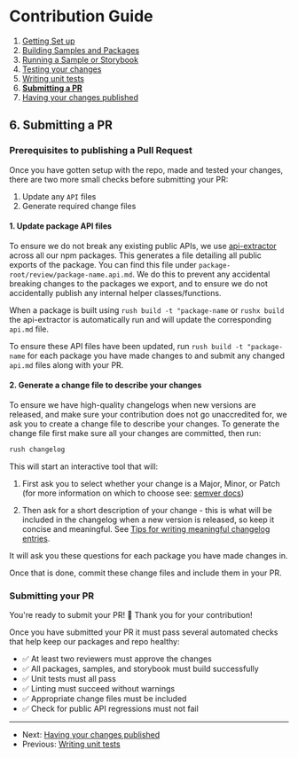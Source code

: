 # Contribution Guide

1. [Getting Set up](<./1. getting-set-up.md>)
2. [Building Samples and Packages](<./2. build-samples-and-packages.md>)
3. [Running a Sample or Storybook](<./3. running-a-sample-or-storybook.md>)
4. [Testing your changes](<./4. testing-your-changes.md>)
5. [Writing unit tests](<./5. writing-unit-tests.md>)
6. **[Submitting a PR](<./6. submitting-a-pr.md>)**
7. [Having your changes published](<./7. having-your-changes-published.md>)

## 6. Submitting a PR

### Prerequisites to publishing a Pull Request

Once you have gotten setup with the repo, made and tested your changes, there are two more small checks before submitting your PR:

1. Update any `API` files
1. Generate required change files

#### 1. Update package API files

To ensure we do not break any existing public APIs, we use [api-extractor](../infrastructure/api-extractor.md) across all our npm packages. This generates a file detailing all public exports of the package. You can find this file under `package-root/review/package-name.api.md`. We do this to prevent any accidental breaking changes to the packages we export, and to ensure we do not accidentally publish any internal helper classes/functions.

When a package is built using `rush build -t "package-name` or `rushx build` the api-extractor is automatically run and will update the corresponding `api.md` file.

To ensure these API files have been updated, run `rush build -t "package-name` for each package you have made changes to and submit any changed `api.md` files along with your PR.

#### 2. Generate a change file to describe your changes

To ensure we have high-quality changelogs when new versions are released, and make sure your contribution does not go unaccredited for, we ask you to create a change file to describe your changes. To generate the change file first make sure all your changes are committed, then run:

```bash
rush changelog
```

This will start an interactive tool that will:

1. First ask you to select whether your change is a Major, Minor, or Patch (for more information on which to choose see: [semver docs](https://semver.org/))

1. Then ask for a short description of your change - this is what will be included in the changelog when a new version is released, so keep it concise and meaningful. See [Tips for writing meaningful changelog entries](../references/tips-for-writing-changelog-entries).

It will ask you these questions for each package you have made changes in.

Once that is done, commit these change files and include them in your PR.

### Submitting your PR

You're ready to submit your PR! 🚀 Thank you for your contribution!

Once you have submitted your PR it must pass several automated checks that help keep our packages and repo healthy:

* ✅ At least two reviewers must approve the changes
* ✅ All packages, samples, and storybook must build successfully
* ✅ Unit tests must all pass
* ✅ Linting must succeed without warnings
* ✅ Appropriate change files must be included
* ✅ Check for public API regressions must not fail

---

* Next: [Having your changes published](<./7. having-your-changes-published.md>)
* Previous: [Writing unit tests](<./5. writing-unit-tests.md>)
